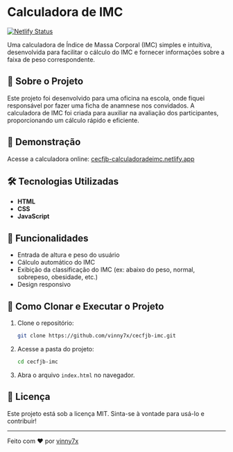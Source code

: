 # Calculadora de IMC

[![Netlify Status](https://api.netlify.com/api/v1/badges/cb250c0d-76f8-4bd8-9b82-c1a49e69288a/deploy-status)](https://app.netlify.com/sites/cecfjb-calculadoradeimc/deploys)

Uma calculadora de Índice de Massa Corporal (IMC) simples e intuitiva, desenvolvida para facilitar o cálculo do IMC e fornecer informações sobre a faixa de peso correspondente.

## 📌 Sobre o Projeto

Este projeto foi desenvolvido para uma oficina na escola, onde fiquei responsável por fazer uma ficha de anamnese nos convidados. A calculadora de IMC foi criada para auxiliar na avaliação dos participantes, proporcionando um cálculo rápido e eficiente.

## 🚀 Demonstração

Acesse a calculadora online: [cecfjb-calculadoradeimc.netlify.app](https://cecfjb-calculadoradeimc.netlify.app/)

## 🛠️ Tecnologias Utilizadas

- **HTML**
- **CSS**
- **JavaScript**

## 📌 Funcionalidades

- Entrada de altura e peso do usuário
- Cálculo automático do IMC
- Exibição da classificação do IMC (ex: abaixo do peso, normal, sobrepeso, obesidade, etc.)
- Design responsivo

## 📂 Como Clonar e Executar o Projeto

1. Clone o repositório:
   ```bash
   git clone https://github.com/vinny7x/cecfjb-imc.git
   ```
2. Acesse a pasta do projeto:
   ```bash
   cd cecfjb-imc
   ```
3. Abra o arquivo `index.html` no navegador.

## 📝 Licença

Este projeto está sob a licença MIT. Sinta-se à vontade para usá-lo e contribuir!

---

Feito com ❤️ por [vinny7x](https://github.com/vinny7x/)

